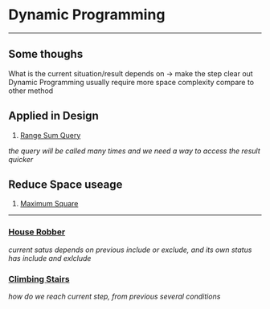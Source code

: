 # Dynamic Programming 

---

## Some thoughs

What is the current situation/result depends on -> make the step clear out
Dynamic Programming usually require more space complexity compare to other method

## Applied in Design

1. [Range Sum Query](./rangesumqueryimmutable.js)

  *the query will be called many times and we need a way to access the result quicker*
  
## Reduce Space useage 

1. [Maximum Square](./maximumsquare.js)

---

### [House Robber](./houserobber.js)
  
  *current satus depends on previous include or exclude, and its own status has include and exlclude*
  
### [Climbing Stairs](./climbingstairs.js)

  *how do we reach current step, from previous several conditions*
  
